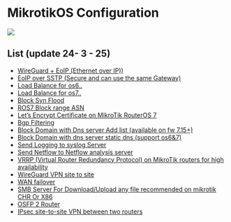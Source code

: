 # MikrotikOS Configuration

<img src=https://logonoid.com/images/mikrotik-logo.png/>

## List (update 24- 3 - 25)

- [WireGuard + EoIP (Ethernet over IP))](config/WireGuard%20+%20EoIP%20(Ethernet%20over%20IP).md)
- [EoIP over SSTP (Secure and can use the same Gateway)](config/EoIP%20over%20SSTP.md)
- [Load Balance for os6..](Mikrotik%20os6%20Loadbalance.txt)
- [Load Balance for os7..](Mikrotik%20os7%20Loadbalance.txt)
- [Block Syn Flood](Mirkotik%20Block%20Syn%20Flood.md)
- [ROS7  Block range ASN  ](ROS7%20Block%20range%20ASN%20example%20%20ROS7%20Block%20range%20ASN.md)
- [Let’s Encrypt Certificate on MikroTik RouterOS 7](Let’s%20Encrypt%20Certificate%20on%20MikroTik%20RouterOS%207.txt)
- [Bgp Filtering](Filter%20BGP.md)
- [Block Domain with Dns server  Add list (available on fw 7.15+)](Block%20Website%20with%20dns%20server.md)
- [Block Domain with dns server static dns (support os6&7)](Static%20DNS%20for%20block%20domain%20os7%20%26%20os6.md)
- [Send Logging to syslog Server](send%20logging%20to%20syslog.md)
- [Send Netflow to Netflow analysis server](Netflow%20to%20Netflow%20server%20os7%20%26%20os6.md)
- [VRRP (Virtual Router Redundancy Protocol) on MikroTik routers for high availability](VRRP%20(Virtual%20Router%20Redundancy%20Protocol)%20on%20MikroTik%20routers%20for%20high%20availability.md)
- [WireGuard VPN site to site](WireGuard%20VPN%20site%20to%20site.md)
- [WAN failover](mikrotikos/blob/main/WAN%20failover.md)
- [SMB Server For Download/Upload any file recommended on mikrotik CHR Or X86](smb.md)
- [OSFP 2 Router](osfp.md)
- [IPsec site-to-site VPN between two routers](Mikrotik%20IPsec%20site-to-site%20VPN%20between%20two%20routers.md)





